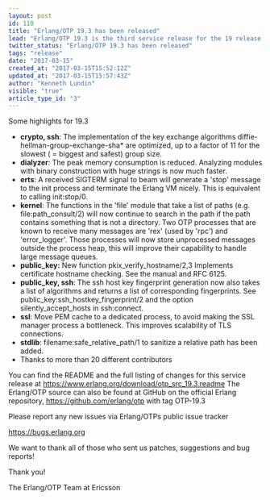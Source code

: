 ```yaml
---
layout: post
id: 110
title: "Erlang/OTP 19.3 has been released"
lead: "Erlang/OTP 19.3 is the third service release for the 19 release track"
twitter_status: "Erlang/OTP 19.3 has been released"
tags: "release"
date: "2017-03-15"
created_at: "2017-03-15T15:52:12Z"
updated_at: "2017-03-15T15:57:43Z"
author: "Kenneth Lundin"
visible: "true"
article_type_id: "3"
---
```


Some highlights for 19.3
* **crypto, ssh**: The implementation of the key exchange algorithms diffie-hellman-group-exchange-sha* are optimized, up to a factor of 11 for the slowest ( = biggest and safest) group size.
* **dialyzer**: The peak memory consumption is reduced.
 Analyzing modules with binary construction with huge strings is now much faster.
* **erts**: A received SIGTERM signal to beam will generate a 'stop' message to the init process and terminate the Erlang VM nicely. This is equivalent to calling init:stop/0.
* **kernel**: The functions in the 'file' module that take a list of paths (e.g. file:path_consult/2) will now continue to search in the path if the path contains something that is not a directory.
 Two OTP processes that are known to receive many messages are 'rex' (used by 'rpc') and 'error_logger'. Those processes will now store unprocessed messages outside the process heap, this will improve their capability to handle large message queues.
* **public_key:** New function pkix_verify_hostname/2,3 Implements certificate hostname checking. See the manual and RFC 6125.
* **public_key, ssh**: The ssh host key fingerprint generation now also takes a list of algorithms and returns a list of corresponding fingerprints. See public_key:ssh_hostkey_fingerprint/2 and the option silently_accept_hosts in ssh:connect.
* **ssl**: Move PEM cache to a dedicated process, to avoid making the SSL manager process a bottleneck. This improves scalability of TLS connections.
* **stdlib**: filename:safe_relative_path/1 to sanitize a relative path has been added.
* Thanks to more than 20 different contributors

You can find the README and the full listing of changes for this service release at
<https://www.erlang.org/download/otp_src_19.3.readme>
 The Erlang/OTP source can also be found at GitHub on the official Erlang repository,
<https://github.com/erlang/otp> with tag OTP-19.3

Please report any new issues via Erlang/OTPs public issue tracker

<https://bugs.erlang.org>

 We want to thank all of those who sent us patches, suggestions and bug reports!

Thank you!

The Erlang/OTP Team at Ericsson

